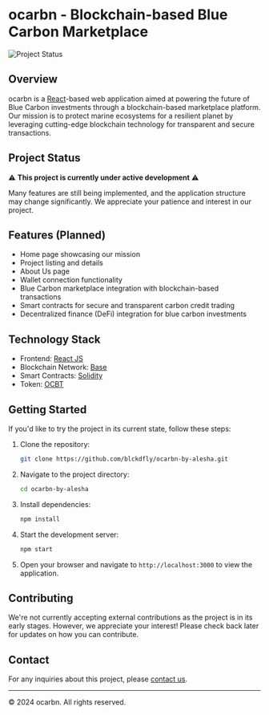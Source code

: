 # ocarbn - Blockchain-based Blue Carbon Marketplace

![Project Status](https://img.shields.io/badge/status-under%20development-yellow)

## Overview

ocarbn is a [React](https://reactjs.org/)-based web application aimed at powering the future of Blue Carbon investments through a blockchain-based marketplace platform. Our mission is to protect marine ecosystems for a resilient planet by leveraging cutting-edge blockchain technology for transparent and secure transactions.

## Project Status

⚠️ **This project is currently under active development** ⚠️

Many features are still being implemented, and the application structure may change significantly. We appreciate your patience and interest in our project.

## Features (Planned)

- Home page showcasing our mission
- Project listing and details
- About Us page
- Wallet connection functionality
- Blue Carbon marketplace integration with blockchain-based transactions
- Smart contracts for secure and transparent carbon credit trading
- Decentralized finance (DeFi) integration for blue carbon investments

## Technology Stack

- Frontend: [React JS](https://reactjs.org/)
- Blockchain Network: [Base](https://www.base.org/)
- Smart Contracts: [Solidity](https://soliditylang.org/)
- Token: [OCBT](https://basescan.org/token/0x8F273b2d1791FAad981aA723D8a4D814513A5fAc)

## Getting Started

If you'd like to try the project in its current state, follow these steps:

1. Clone the repository:
   ```bash
   git clone https://github.com/blckdfly/ocarbn-by-alesha.git
   ```

2. Navigate to the project directory:
   ```bash
   cd ocarbn-by-alesha
   ```

3. Install dependencies:
   ```bash
   npm install
   ```

4. Start the development server:
   ```bash
   npm start
   ```

5. Open your browser and navigate to `http://localhost:3000` to view the application.

## Contributing

We're not currently accepting external contributions as the project is in its early stages. However, we appreciate your interest! Please check back later for updates on how you can contribute.

## Contact

For any inquiries about this project, please [contact us](mailto:naufvll.xx@gmail.com).

---

© 2024 ocarbn. All rights reserved.
